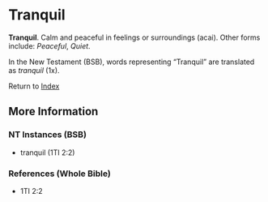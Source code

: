# Tranquil
**Tranquil**. 
Calm and peaceful in feelings or surroundings (acai). 
Other forms include: 
*Peaceful*, *Quiet*. 




In the New Testament (BSB), words representing “Tranquil” are translated as 
*tranquil* (1x). 


Return to [Index](00-Index.md)

## More Information

### NT Instances (BSB)

* tranquil (1TI 2:2)



### References (Whole Bible)

* 1TI 2:2



